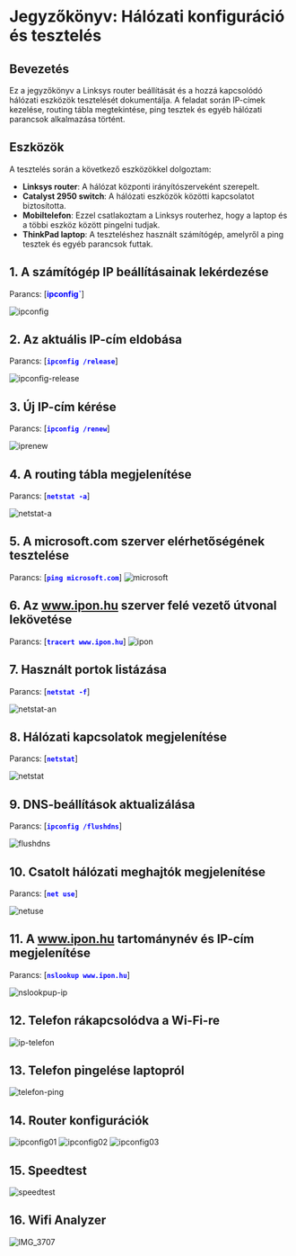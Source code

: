 # Jegyzőkönyv: Hálózati konfiguráció és tesztelés

## Bevezetés

Ez a jegyzőkönyv a Linksys router beállítását és a hozzá kapcsolódó hálózati eszközök tesztelését dokumentálja. A feladat során IP-címek kezelése, routing tábla megtekintése, ping tesztek és egyéb hálózati parancsok alkalmazása történt.




## Eszközök
A tesztelés során a következő eszközökkel dolgoztam:
- **Linksys router**: A hálózat központi irányítószerveként szerepelt.
- **Catalyst 2950 switch**: A hálózati eszközök közötti kapcsolatot biztosította.
- **Mobiltelefon**: Ezzel csatlakoztam a Linksys routerhez, hogy a laptop és a többi eszköz között pingelni tudjak.
- **ThinkPad laptop**: A teszteléshez használt számítógép, amelyről a ping tesztek és egyéb parancsok futtak.
  
## 1. A számítógép IP beállításainak lekérdezése
Parancs: [<span style="color: blue; font-weight: bold;">ipconfig`</span>]

![ipconfig](https://github.com/user-attachments/assets/b7428cb1-9ced-4501-8741-fca4f0b760b9)


## 2. Az aktuális IP-cím eldobása
Parancs: [<span style="color: blue; font-weight: bold;">`ipconfig /release`</span>]

![ipconfig-release](https://github.com/user-attachments/assets/956a0833-6965-48e5-939a-1e3ffce41234)

## 3. Új IP-cím kérése
Parancs: [<span style="color: blue; font-weight: bold;">`ipconfig /renew`</span>]

![iprenew](https://github.com/user-attachments/assets/2a9aa41a-58ee-43ea-9ce2-cd4f21bbfae8)


## 4. A routing tábla megjelenítése
Parancs: [<span style="color: blue; font-weight: bold;">`netstat -a`</span>]

![netstat-a](https://github.com/user-attachments/assets/03b46189-a225-438f-853e-0408ac570a68)


## 5. A microsoft.com szerver elérhetőségének tesztelése
Parancs: [<span style="color: blue; font-weight: bold;">`ping microsoft.com`</span>]
![microsoft](https://github.com/user-attachments/assets/7655731f-188f-4121-a056-47ac3f161cf0)


## 6. Az www.ipon.hu szerver felé vezető útvonal lekövetése
Parancs: [<span style="color: blue; font-weight: bold;">`tracert www.ipon.hu`</span>]
![ipon](https://github.com/user-attachments/assets/3c9d749b-0633-4859-ab3d-23c6e5a77bfa)


## 7. Használt portok listázása
Parancs: [<span style="color: blue; font-weight: bold;">`netstat -f`</span>]

![netstat-an](https://github.com/user-attachments/assets/53112123-18cd-4d5d-9ac8-52afe4e053af)


## 8. Hálózati kapcsolatok megjelenítése
Parancs: [<span style="color: blue; font-weight: bold;">`netstat`</span>]

![netstat](https://github.com/user-attachments/assets/e0eacd81-ae8a-4e3e-877f-f10accce9544)


## 9. DNS-beállítások aktualizálása
Parancs: [<span style="color: blue; font-weight: bold;">`ipconfig /flushdns`</span>]

![flushdns](https://github.com/user-attachments/assets/f4716a5a-b0fc-4b65-bb03-1e1bd89438b6)

## 10. Csatolt hálózati meghajtók megjelenítése
Parancs: [<span style="color: blue; font-weight: bold;">`net use`</span>]

![netuse](https://github.com/user-attachments/assets/86297e9f-c176-48e4-bf32-f1f7a8519a92)

## 11. A www.ipon.hu tartománynév és IP-cím megjelenítése
Parancs: [<span style="color: blue; font-weight: bold;">`nslookup www.ipon.hu`</span>]

![nslookpup-ip](https://github.com/user-attachments/assets/27eda2c6-eb41-47b1-accc-ed797fb96dfd)


## 12. Telefon rákapcsolódva a Wi-Fi-re

![ip-telefon](https://github.com/user-attachments/assets/00f5fbe6-64cb-443e-9036-3c5853d2f0cc)


## 13. Telefon pingelése laptopról

![telefon-ping](https://github.com/user-attachments/assets/f47026b3-27da-4f73-989f-995e4ca93c0c)


## 14. Router konfigurációk

![ipconfig01](https://github.com/user-attachments/assets/65ce858d-4024-4b9f-a8c5-6c4d0c1c6348)
![ipconfig02](https://github.com/user-attachments/assets/4f4501cc-c52a-4dba-ba54-16697f25cb65)
![ipconfig03](https://github.com/user-attachments/assets/77a719e9-63c8-4a6b-9d63-1c7978adf6df)

## 15. Speedtest

![speedtest](https://github.com/user-attachments/assets/0827e7e9-d0d1-4558-bf09-9b55962605fe)

## 16. Wifi Analyzer

![IMG_3707](https://github.com/user-attachments/assets/c34f3edf-6b26-4456-a8bf-d65341aac65c)

